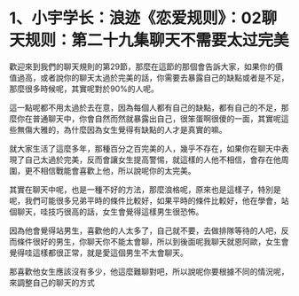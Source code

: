 # 1、小宇学长：浪迹《恋爱规则》：02聊天规则：第二十九集聊天不需要太过完美

歡迎來到我們的聊天規則的第29節，那麼在這節的那個會告訴大家，如果你的價值過高，或者說你的聊天太過於完美的話，你需要去暴露自己的缺點或者是不足，那麼很多時候呢，其實呢對於90%的人呢。

這一點呢都不用太過於去在意，因為每個人都有自己的缺點，都有自己的不足，那麼你在普通聊天中，你會自然而然就暴露出自己，很笨蛋啊很傻的一面，其實呢這些無傷大雅的，為什麼因為女生覺得有缺點的人才是真實的嘛。

就大家生活了這麼多年，那種百分之百完美的人，幾乎不存在，如果你在聊天中表現了自己太過於完美，反而會讓女生提高警惕，就這樣的人他不相信，會存在他周圍，更不相信戰能會喜歡上他，所以說呢你的太完美。

其實在聊天中呢，也是一種不好的方法，那麼浪格呢，原來也是這樣子，特別是呢，我們可能很多兄弟平時的條件比較好，如果平時的條件比較好，他在學會，站個聊天，哇技巧很高的話，女生會覺得這樣男生很恐怖。

因為他會覺得站男生，喜歡他的人太多了，自己就不要，去做排隊等待的人吧，反而條件很好的男生，你聊天你不能太會聊，所以到後面呢我聊天就恩阿歐，女生會覺得哇這樣都很正常，就是愛這個男生不太會聊天。

那喜歡他女生應該沒有多少，他這麼難聊對吧，所以說呢你要根據不同的情況呢，來調整自己的聊天的方式